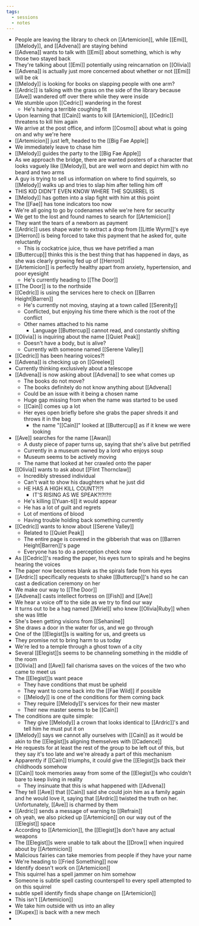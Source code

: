 ```yaml
---
tags:
  - sessions
  - notes
---
```

- People are leaving the library to check on [[Artemicion]], while [[Emi]], [[Melody]], and [[Advena]] are staying behind
- [[Advena]] wants to talk with [[Emi]] about something, which is why those two stayed back
- They're talking about [[Emi]] potentially using reincarnation on [[Olivia]]
- [[Advena]] is actually just more concerned about whether or not [[Emi]] will be ok
- [[Melody]] is looking for books on slapping people with one arm?
- [[Ardric]] is talking with the grass on the side of the library because [[Ave]] wandered off over there while they were inside
- We stumble upon [[Cedric]] wandering in the forest
	- He's having a terrible coughing fit
- Upon learning that [[Cain]] wants to kill [[Artemicion]], [[Cedric]] threatens to kill him again
- We arrive at the post office, and inform [[Cosmo]] about what is going on and why we're here
- [[Artemicion]] just left, headed to the [[Big Fae Apple]]
- We immediately leave to chase him
- [[Melody]] guides the party to the [[Big Fae Apple]]
- As we approach the bridge, there are wanted posters of a character that looks vaguely like [[Melody]], but are well worn and depict him with no beard and two arms
- A guy is trying to sell us information on where to find squirrels, so [[Melody]] walks up and tries to slap him after telling him off
- THIS KID DIDN'T EVEN KNOW WHERE THE SQUIRREL IS
- [[Melody]] has gotten into a slap fight with him at this point
- The [[Fae]] has tone indicators too now
- We're all going to go by codenames while we're here for security
- We get to the lost and found names to search for [[Artemicion]]
- They want the tears of a newborn as payment
- [[Ardric]] uses shape water to extract a drop from [[Little Wyrm]]'s eye
- [[Herron]] is being forced to take this payment that he asked for, quite reluctantly
	- This is cockatrice juice, thus we have petrified a man
- [[Buttercup]] thinks this is the best thing that has happened in days, as she was clearly growing fed up of [[Herron]]
- [[Artemicion]] is perfectly healthy apart from anxiety, hypertension, and poor eyesight
	- He's currently heading to [[The Door]]
- [[The Door]] is to the northside
- [[Cedric]] is using the services here to check on [[Barren Height|Barren]]
	- He's currently not moving, staying at a town called [[Serenity]]
	- Conflicted, but enjoying his time there which is the root of the conflict
	- Other names attached to his name
		- Language [[Buttercup]] cannot read, and constantly shifting
- [[Olivia]] is inquiring about the name [[Quiet Peak]]
	- Doesn't have a body, but is alive?
	- Currently with someone named [[Serene Valley]]
- [[Cedric]] has been hearing voices?!
- [[Advena]] is checking up on [[Greelee]]
- Currently thinking exclusively about a telescope
- [[Advena]] is now asking about [[Advena]] to see what comes up
	- The books do not move?
	- The books definitely do not know anything about [[Advena]]
	- Could be an issue with it being a chosen name
	- Huge gap missing from when the name was started to be used
	- [[Cain]] comes up a lot
	- Her eyes open briefly before she grabs the paper shreds it and throws it in the bag
		- the name "[[Cain]]" looked at [[Buttercup]] as if it knew we were looking
- [[Ave]] searches for the name [[Awan]]
	- A dusty piece of paper turns up, saying that she's alive but petrified
	- Currently in a museum owned by a lord who enjoys soup
	- Museum seems to be actively moving
	- The name that looked at her crawled onto the paper
- [[Olivia]] wants to ask about [[Flint Thornclaw]]
	- Incredibly stressed individual
	- Can't wait to show his daughters what he just did
	- HE HAS A HIGH KILL COUNT?!?!
		- IT'S RISING AS WE SPEAK?!?!?!!
	- He's killing [[Yuan-ti]] it would appear
	- He has a lot of guilt and regrets
	- Lot of mentions of blood
	- Having trouble holding back something currently
- [[Cedric]] wants to know about [[Serene Valley]]
	- Related to [[Quiet Peak]]
	- The entire page is covered in the gibberish that was on [[Barren Height|Barren]]'s page
	- Everyone has to do a perception check now
- As [[Cedric]]'s reading the paper, his eyes turn to spirals and he begins hearing the voices
- The paper now becomes blank as the spirals fade from his eyes
- [[Ardric]] specifically requests to shake [[Buttercup]]'s hand so he can cast a dedication ceremony on her
- We make our way to [[The Door]]
- [[Advena]] casts intellect fortress on [[Fish]] and [[Ave]]
- We hear a voice off to the side as we try to find our way
- It turns out to be a hag named [[Miriel]] who knew [[Olivia|Ruby]] when she was little
- She's been getting visions from [[Sehanine]]
- She draws a door in the water for us, and we go through
- One of the [[Elegist]]s is waiting for us, and greets us
- They promise not to bring harm to us today
- We're led to a temple through a ghost town of a city
- Several [[Elegist]]s seems to be channeling something in the middle of the room
- [[Olivia]] and [[Ave]] fail charisma saves on the voices of the two who came to meet us
- The [[Elegist]]s want peace
	- They have conditions that must be upheld
	- They want to come back into the [[Fae Wild]] if possible
	- [[Melody]] is one of the conditions for them coming back
	- They require [[Melody]]'s services for their new master
	- Their new master seems to be [[Cain]]
- The conditions are quite simple:
	- They give [[Melody]] a crown that looks identical to [[Ardric]]'s and tell him he must put it on
- [[Melody]] says we cannot ally ourselves with [[Cain]] as it would be akin to the [[Elegist]]s aligning themselves with [[Cadence]]
- He requests for at least the rest of the group to be left out of this, but they say it's too late and we're already a part of this mechanism
- Apparently if [[Cain]] triumphs, it could give the [[Elegist]]s back their childhoods somehow
- [[Cain]] took memories away from some of the [[Elegist]]s who couldn't bare to keep living in reality
	- They insinuate that this is what happened with [[Advena]]
- They tell [[Ave]] that [[Cain]] said she could join him as a family again and he would love it, saying that [[Ardric]] twisted the truth on her. Unfortunately, [[Ave]] is charmed by them
- [[Ardric]] sends a message of warning to [[Refrain]]
- oh yeah, we also picked up [[Artemicion]] on our way out of the [[Elegist]] space
- According to [[Artemicion]], the [[Elegist]]s don't have any actual weapons
- The [[Elegist]]s were unable to talk about the [[Drow]] when inquired about by [[Artemicion]]
- Malicious fairies can take memories from people if they have your name
- We're heading to [[Fried Something]] now
- Identify doesn't work on [[Artemicion]]
- This squirrel has a spell jammer on him somehow
- Someone is subtle spell casting counterspell to every spell attempted to on this squirrel
- subtle spell identify finds shape change on [[Artemicion]]
- This isn't [[Artemicion]]
- We take him outside with us into an alley
- [[Kupex]] is back with a new mech
- 